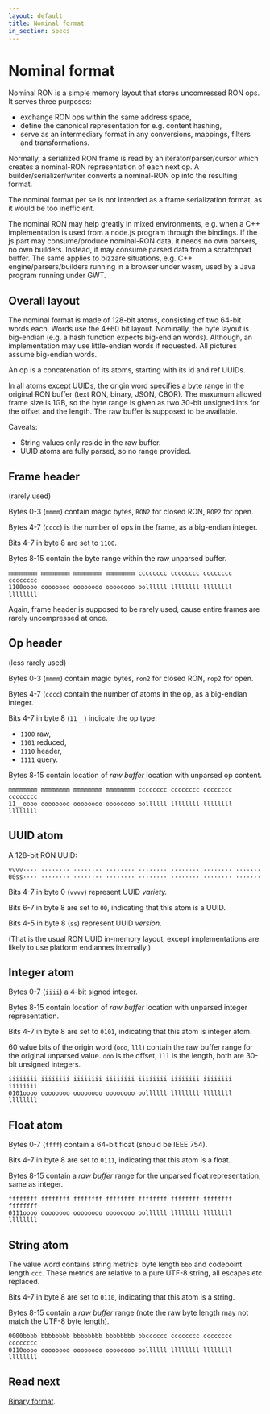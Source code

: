 ```yaml
---
layout: default
title: Nominal format
in_section: specs
---
```


# Nominal format

Nominal RON is a simple memory layout that stores uncomressed RON ops. It serves three purposes:

- exchange RON ops within the same address space,
- define the canonical representation for e.g. content hashing,
- serve as an intermediary format in any conversions, mappings, filters and transformations.

Normally, a serialized RON frame is read by an iterator/parser/cursor which creates a nominal-RON representation of each next op.
A builder/serializer/writer converts a nominal-RON op into the resulting format.

The nominal format per se is not intended as a frame serialization format, as it would be too inefficient.

The nominal RON may help greatly in mixed environments, e.g. when a C++ implementation is used from a node.js program through the bindings.
If the js part may consume/produce nominal-RON data, it needs no own parsers, no own builders.
Instead, it may consume parsed data from a scratchpad buffer.
The same applies to bizzare situations, e.g. C++ engine/parsers/builders running in a browser under wasm, used by a Java program running under GWT.

## Overall layout

The nominal format is made of 128-bit atoms, consisting of two 64-bit words each.
Words use the 4+60 bit layout.
Nominally, the byte layout is big-endian (e.g. a hash function expects big-endian words).
Although, an implementation may use little-endian words if requested.
All pictures assume big-endian words.

An op is a concatenation of its atoms, starting with its id and ref UUIDs.

In all atoms except UUIDs, the origin word specifies a byte range in the original RON buffer (text RON, binary, JSON, CBOR).
The maxumum allowed frame size is 1GB, so the byte range is given as two 30-bit unsigned ints for the offset and the length.
The raw buffer is supposed to be available.

Caveats:

* String values only reside in the raw buffer.
* UUID atoms are fully parsed, so no range provided.

## Frame header

(rarely used)

Bytes 0-3 (`mmmm`) contain magic bytes, `RON2` for closed RON, `ROP2` for open.

Bytes 4-7 (`cccc`) is the number of ops in the frame, as a big-endian integer.

Bits 4-7 in byte 8 are set to `1100`.

Bytes 8-15 contain the byte range within the raw unparsed buffer.

```
mmmmmmmm mmmmmmmm mmmmmmmm mmmmmmmm cccccccc cccccccc cccccccc cccccccc
1100oooo oooooooo oooooooo oooooooo oollllll llllllll llllllll llllllll
```

Again, frame header is supposed to be rarely used, cause entire frames are rarely uncompressed at once.

## Op header

(less rarely used)

Bytes 0-3 (`mmmm`) contain magic bytes, `ron2` for closed RON, `rop2` for open.

Bytes 4-7 (`cccc`) contain the number of atoms in the op, as a big-endian integer.

Bits 4-7 in byte 8 (`11__`) indicate the op type:

- `1100` raw,
- `1101` reduced,
- `1110` header,
- `1111` query.

Bytes 8-15 contain location of *raw buffer* location with unparsed op content.

```
mmmmmmmm mmmmmmmm mmmmmmmm mmmmmmmm cccccccc cccccccc cccccccc cccccccc
11__oooo oooooooo oooooooo oooooooo oollllll llllllll llllllll llllllll
```

## UUID atom

A 128-bit RON UUID:

```
vvvv···· ········ ········ ········ ········ ········ ········ ·······
00ss···· ········ ········ ········ ········ ········ ········ ·······
```

Bits 4-7 in byte 0 (`vvvv`) represent UUID *variety.*

Bits 6-7 in byte 8 are set to `00`, indicating that this atom is a UUID.

Bits 4-5 in byte 8 (`ss`) represent UUID *version*.

(That is the usual RON UUID in-memory layout, except implementations are likely to use platform endiannes internally.)


## Integer atom

Bytes 0-7 (`iiii`) a 4-bit signed integer.

Bytes 8-15 contain location of *raw buffer* location with unparsed integer representation.

Bits 4-7 in byte 8 are set to `0101`, indicating that this atom is integer atom.

60 value bits of the origin word (`ooo`, `lll`) contain the raw buffer range for the original unparsed value.
`ooo` is the offset, `lll` is the length, both are 30-bit unsigned integers.

```
iiiiiiii iiiiiiii iiiiiiii iiiiiiii iiiiiiii iiiiiiii iiiiiiii iiiiiiii
0101oooo oooooooo oooooooo oooooooo oollllll llllllll llllllll llllllll
```

## Float atom

Bytes 0-7 (`ffff`) contain a 64-bit float (should be IEEE 754).

Bits 4-7 in byte 8 are set to `0111`, indicating that this atom is a float.

Bytes 8-15 contain a *raw buffer* range for the unparsed float representation, same as integer.

```
ffffffff ffffffff ffffffff ffffffff ffffffff ffffffff ffffffff ffffffff
0111oooo oooooooo oooooooo oooooooo oollllll llllllll llllllll llllllll
```

## String atom

The value word contains string metrics: byte length `bbb` and codepoint length `ccc`.
These metrics are relative to a pure UTF-8 string, all escapes etc replaced.

Bits 4-7 in byte 8 are set to `0110`, indicating that this atom is a string.

Bytes 8-15 contain a *raw buffer* range (note the raw byte length may not match the UTF-8 byte length).

```
0000bbbb bbbbbbbb bbbbbbbb bbbbbbbb bbcccccc cccccccc cccccccc cccccccc
0110oooo oooooooo oooooooo oooooooo oollllll llllllll llllllll llllllll
```

## Read next

[Binary format](../binary).
